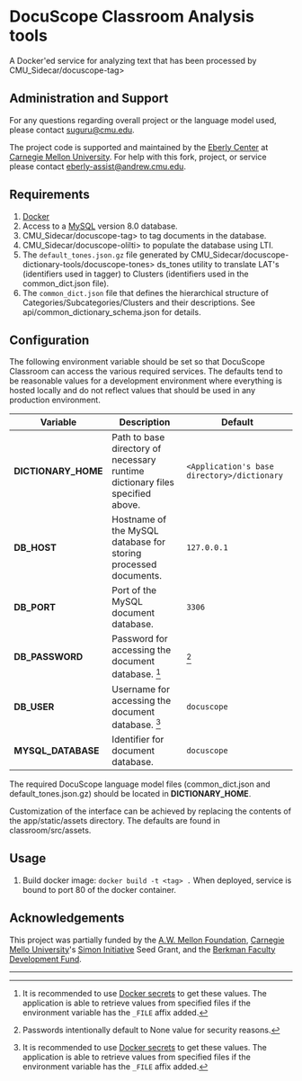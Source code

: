 # DocuScope Classroom Analysis tools

A Docker'ed service for analyzing text that has been processed by
CMU_Sidecar/docuscope-tag>

## Administration and Support

For any questions regarding overall project or the language model used, please contact <suguru@cmu.edu>.

The project code is supported and maintained by the [Eberly Center](https://www.cmu.edu/teaching/) at [Carnegie Mellon University](www.cmu.edu). For help with this fork, project, or service please contact <eberly-assist@andrew.cmu.edu>.

## Requirements

1. [Docker](https://www.docker.com/)
1. Access to a [MySQL](https://www.mysql.com/) version 8.0 database.
1. CMU_Sidecar/docuscope-tag> to tag documents in the database.
1. CMU_Sidecar/docuscope-olilti> to populate the database using LTI.
1. The `default_tones.json.gz` file generated by
   CMU_Sidecar/docuscope-dictionary-tools/docuscope-tones> ds_tones utility
   to translate LAT's (identifiers used in tagger)
   to Clusters (identifiers used in the common_dict.json file).
1. The `common_dict.json` file that defines the hierarchical structure of
   Categories/Subcategories/Clusters and their descriptions.
   See api/common_dictionary_schema.json for details.

## Configuration
The following environment variable should be set so that DocuScope Classroom
can access the various required services.  The defaults tend to be reasonable values for a development environment where everything is hosted locally and do not reflect values that should be used in any production environment.

| Variable | Description | Default |
| ---      | ---         | ---     |
| **DICTIONARY_HOME** | Path to base directory of necessary runtime dictionary files specified above. | `<Application's base directory>/dictionary` |
| **DB_HOST** | Hostname of the MySQL database for storing processed documents. | `127.0.0.1` |
| **DB_PORT** | Port of the MySQL document database. | `3306` |
| **DB_PASSWORD** | Password for accessing the document database. [^docker_secrets] | [^blank] |
| **DB_USER** | Username for accessing the document database. [^docker_secrets] | `docuscope` |
| **MYSQL_DATABASE** | Identifier for document database. | `docuscope` |

The required DocuScope language model files (common_dict.json and default_tones.json.gz) should be located in **DICTIONARY_HOME**.

Customization of the interface can be achieved by replacing the contents of the app/static/assets directory.  The defaults are found in classroom/src/assets.

[^docker_secrets]: It is recommended to use [Docker secrets](https://docs.docker.com/engine/swarm/secrets/) to get these values.  The application is able to retrieve values from specified files if the environment variable has the `_FILE` affix added.

[^blank]: Passwords intentionally default to None value for security reasons.


## Usage

1. Build docker image: `docker build -t <tag> .`
When deployed, service is bound to port 80 of the docker container.

## Acknowledgements

This project was partially funded by the [A.W. Mellon Foundation](https://mellon.org/), [Carnegie Mello University](https://www.cmu.edu/)'s [Simon Initiative](https://www.cmu.edu/simon/) Seed Grant, and the [Berkman Faculty Development Fund](https://www.cmu.edu/proseed/proseed-seed-grants/berkman-faculty-development-fund.html).

---
